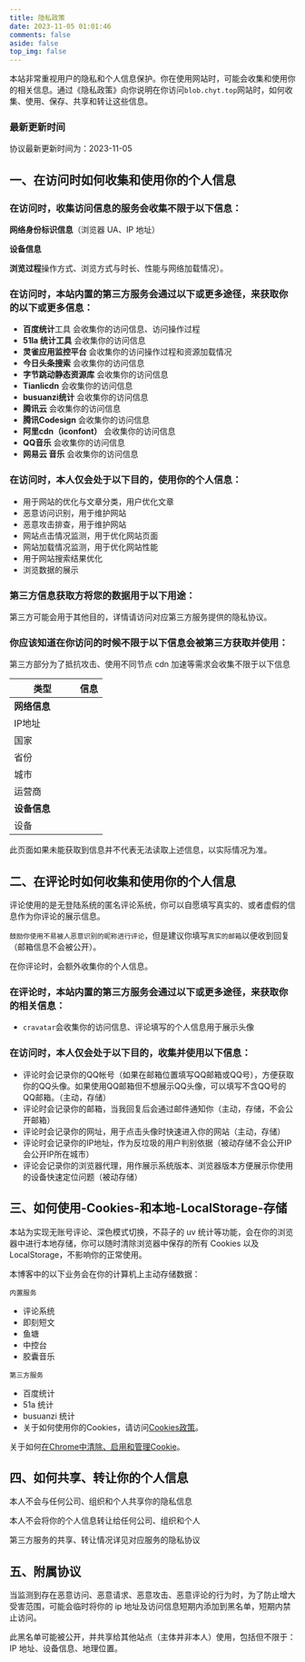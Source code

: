 ```yaml
---
title: 隐私政策
date: 2023-11-05 01:01:46
comments: false
aside: false
top_img: false
---
```


本站非常重视用户的隐私和个人信息保护。你在使用网站时，可能会收集和使用你的相关信息。通过《隐私政策》向你说明在你访问`blob.chyt.top`网站时，如何收集、使用、保存、共享和转让这些信息。

### 最新更新时间
协议最新更新时间为：2023-11-05

## 一、在访问时如何收集和使用你的个人信息
### 在访问时，收集访问信息的服务会收集不限于以下信息：
**网络身份标识信息**（浏览器 UA、IP 地址）

**设备信息**

**浏览过程**操作方式、浏览方式与时长、性能与网络加载情况）。

### 在访问时，本站内置的第三方服务会通过以下或更多途径，来获取你的以下或更多信息：
- **百度统计**工具 会收集你的访问信息、访问操作过程
- **51la 统计工具** 会收集你的访问信息
- **灵雀应用监控平台** 会收集你的访问操作过程和资源加载情况
- **今日头条搜索** 会收集你的访问信息
- **字节跳动静态资源库** 会收集你的访问信息
- **Tianlicdn** 会收集你的访问信息
- **busuanzi统计** 会收集你的访问信息
- **腾讯云** 会收集你的访问信息
- **腾讯Codesign** 会收集你的访问信息
- **阿里cdn（iconfont）** 会收集你的访问信息
- **QQ音乐** 会收集你的访问信息
- **网易云 音乐** 会收集你的访问信息

### 在访问时，本人仅会处于以下目的，使用你的个人信息：
- 用于网站的优化与文章分类，用户优化文章
- 恶意访问识别，用于维护网站
- 恶意攻击排查，用于维护网站
- 网站点击情况监测，用于优化网站页面
- 网站加载情况监测，用于优化网站性能
- 用于网站搜索结果优化
- 浏览数据的展示

### 第三方信息获取方将您的数据用于以下用途：
第三方可能会用于其他目的，详情请访问对应第三方服务提供的隐私协议。

### 你应该知道在你访问的时候不限于以下信息会被第三方获取并使用：
第三方部分为了抵抗攻击、使用不同节点 cdn 加速等需求会收集不限于以下信息
<table>
  <thead>
      <tr>
          <th>
              类型<div style="width:100px"></div>
          </th>
          <th>信息</th>
      </tr>
  </thead>
  <tbody>
      <tr>
          <td td="" colspan="2">
              <b>网络信息</b>
          </td>
      </tr>
      <tr>
          <td>IP地址</td>
          <td>
              <div id="userAgentIp"></div>
          </td>
      </tr>
      <tr>
          <td>国家</td>
          <td>
              <div id="userAgentCountry"></div>
          </td>
      </tr>
      <tr>
          <td>省份</td>
          <td>
              <div id="userAgentRegion"></div>
          </td>
      </tr>
      <tr>
          <td>城市</td>
          <td>
              <div id="userAgentCity"></div>
          </td>
      </tr>
      <tr>
          <td>运营商</td>
          <td>
              <div id="userAgentIsp"></div>
          </td>
      </tr>
      <tr>
          <td td="" colspan="2">
              <b>设备信息</b>
          </td>
      </tr>
      <tr>
          <td>设备</td>
          <td>
              <div id="userAgentDevice"></div>
          </td>
      </tr>
  </tbody>
</table>
<div style="color:var(--chyt-gray);font-size:14px">此页面如果未能获取到信息并不代表无法读取上述信息，以实际情况为准。</div>
<script>
  // 获取ip
  function getIpInfo() {
      var fetchUrl = "https://api.qjqq.cn/api/Local"
      fetch(fetchUrl).then(res=>res.json()).then(json=>{
          var country = json.country;
          var ip = json.ip;
          var province = json.province;
          var city = json.city;
          var isp = json.isp;
          document.getElementById("userAgentIp").innerHTML = ip;
          document.getElementById("userAgentCountry").innerHTML = json.data.country;
          document.getElementById("userAgentRegion").innerHTML = json.data.prov;
          document.getElementById("userAgentCity").innerHTML = json.data.city;
          document.getElementById("userAgentIsp").innerHTML = json.data.isp;
          var uaInfo = navigator.userAgent;
          document.getElementById("userAgentDevice").innerHTML = uaInfo;
      }
      )
  }
  getIpInfo()
</script>

## 二、在评论时如何收集和使用你的个人信息
评论使用的是无登陆系统的匿名评论系统，你可以自愿填写真实的、或者虚假的信息作为你评论的展示信息。

`鼓励你使用不易被人恶意识别的昵称进行评论`，但是建议你填写`真实的邮箱`以便收到回复（邮箱信息不会被公开）。

在你评论时，会额外收集你的个人信息。

### 在评论时，本站内置的第三方服务会通过以下或更多途径，来获取你的相关信息：
- `cravatar`会收集你的访问信息、评论填写的个人信息用于展示头像

### 在访问时，本人仅会处于以下目的，收集并使用以下信息：
- 评论时会记录你的QQ帐号（如果在邮箱位置填写QQ邮箱或QQ号），方便获取你的QQ头像。如果使用QQ邮箱但不想展示QQ头像，可以填写不含QQ号的QQ邮箱。（主动，存储）
- 评论时会记录你的邮箱，当我回复后会通过邮件通知你（主动，存储，不会公开邮箱）
- 评论时会记录你的网址，用于点击头像时快速进入你的网站（主动，存储）
- 评论时会记录你的IP地址，作为反垃圾的用户判别依据（被动存储不会公开IP会公开IP所在城市）
- 评论会记录你的浏览器代理，用作展示系统版本、浏览器版本方便展示你使用的设备快速定位问题（被动存储）

## 三、如何使用-Cookies-和本地-LocalStorage-存储
本站为实现无账号评论、深色模式切换，不蒜子的 uv 统计等功能，会在你的浏览器中进行本地存储，你可以随时清除浏览器中保存的所有 Cookies 以及 LocalStorage，不影响你的正常使用。

本博客中的以下业务会在你的计算机上主动存储数据：

`内置服务`

- 评论系统
- 即刻短文
- 鱼塘
- 中控台
- 胶囊音乐

`第三方服务`

- 百度统计
- 51a 统计
- busuanzi 统计
- 关于如何使用你的Cookies，请访问[Cookies政策](/cookies/)。

关于如何[在Chrome中清除、启用和管理Cookie](https://support.google.com/chrome/answer/95647?co=GENIE.Platform=Desktop&hl=zh-Hans)。

## 四、如何共享、转让你的个人信息
本人不会与任何公司、组织和个人共享你的隐私信息

本人不会将你的个人信息转让给任何公司、组织和个人

第三方服务的共享、转让情况详见对应服务的隐私协议

## 五、附属协议
当监测到存在恶意访问、恶意请求、恶意攻击、恶意评论的行为时，为了防止增大受害范围，可能会临时将你的 ip 地址及访问信息短期内添加到黑名单，短期内禁止访问。

此黑名单可能被公开，并共享给其他站点（主体并非本人）使用，包括但不限于：IP 地址、设备信息、地理位置。
                            
